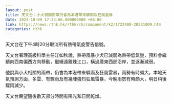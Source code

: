 ```yaml
---
layout: post
title: 天文台：小犬相關雨帶仍會為本港帶來驟雨及狂風雷暴
date: 2023-10-09 17:23:06.000000000 +08:00
link: https://news.rthk.hk/rthk/ch/component/k2/1722400-20231009.htm
categories: rthk
---
```


天文台在下午4時20分取消所有熱帶氣旋警告信號。

天文台署理高級科學主任江如秋說，熱帶風暴小犬已減弱為熱帶低氣壓，預料會繼續向西南偏西方向移動，繼續遠離珠江口，橫過廣東西部沿岸，並逐漸減弱。

他說與小犬相關的雨帶，仍會為本港帶來驟雨及狂風雷暴，雨勢有時頗大。本地天氣預測方面，多雲、有驟雨及有幾陣強烈狂風雷暴，今晚雨勢有時頗大，明日稍後驟雨減少。

天文台展望隨後數天部分時間有陽光和日間乾燥。
